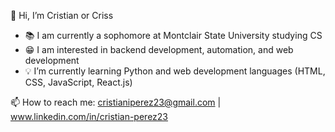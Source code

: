 👋 Hi, I’m Cristian or Criss

- 📚 I am currently a sophomore at Montclair State University studying CS
- 😁 I am interested in backend development, automation, and web development
- 💡 I’m currently learning Python and web development languages (HTML, CSS, JavaScript, React.js)

📫 How to reach me: cristianiperez23@gmail.com | www.linkedin.com/in/cristian-perez23
